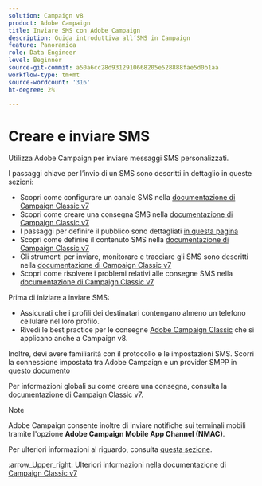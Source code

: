 ```yaml
---
solution: Campaign v8
product: Adobe Campaign
title: Inviare SMS con Adobe Campaign
description: Guida introduttiva all’SMS in Campaign
feature: Panoramica
role: Data Engineer
level: Beginner
source-git-commit: a50a6cc28d9312910668205e528888fae5d0b1aa
workflow-type: tm+mt
source-wordcount: '316'
ht-degree: 2%

---
```


# Creare e inviare SMS

Utilizza Adobe Campaign per inviare messaggi SMS personalizzati.

I passaggi chiave per l’invio di un SMS sono descritti in dettaglio in queste sezioni:

* Scopri come configurare un canale SMS nella [documentazione di Campaign Classic v7](https://experienceleague.adobe.com/docs/campaign-classic/using/sending-messages/sending-messages-on-mobiles/sms-set-up.html?lang=en#sending-messages)
* Scopri come creare una consegna SMS nella [documentazione di Campaign Classic v7](https://experienceleague.adobe.com/docs/campaign-classic/using/sending-messages/sending-messages-on-mobiles/sms-create.html?lang=en#sending-messages)
* I passaggi per definire il pubblico sono dettagliati [in questa pagina](../start/audiences.md)
* Scopri come definire il contenuto SMS nella [documentazione di Campaign Classic v7](https://experienceleague.adobe.com/docs/campaign-classic/using/sending-messages/sending-messages-on-mobiles/sms-create.html?lang=en#defining-the-sms-content)
* Gli strumenti per inviare, monitorare e tracciare gli SMS sono descritti nella [documentazione di Campaign Classic v7](https://experienceleague.adobe.com/docs/campaign-classic/using/sending-messages/sending-messages-on-mobiles/sms-send.html?lang=en#sending-messages)
* Scopri come risolvere i problemi relativi alle consegne SMS nella [documentazione di Campaign Classic v7](https://experienceleague.adobe.com/docs/campaign-classic/using/sending-messages/sending-messages-on-mobiles/troubleshooting-sms.html?lang=en#sending-messages)

Prima di iniziare a inviare SMS:

* Assicurati che i profili dei destinatari contengano almeno un telefono cellulare nel loro profilo.
* Rivedi le best practice per le consegne [Adobe Campaign Classic](https://experienceleague.adobe.com/docs/campaign-classic/using/sending-messages/key-steps-when-creating-a-delivery/delivery-bestpractices/delivery-best-practices.html?lang=en#sending-messages) che si applicano anche a Campaign v8.

Inoltre, devi avere familiarità con il protocollo e le impostazioni SMS. Scorri la connessione impostata tra Adobe Campaign e un provider SMPP in [questo documento](https://experienceleague.adobe.com/docs/campaign-classic/using/sending-messages/sending-messages-on-mobiles/sms-protocol.html?lang=en#sending-messages)

Per informazioni globali su come creare una consegna, consulta la [documentazione di Campaign Classic v7](https://experienceleague.adobe.com/docs/campaign-classic/using/sending-messages/key-steps-when-creating-a-delivery/steps-about-delivery-creation-steps.html?lang=en#sending-messages).

>[!NOTE]
>
>Adobe Campaign consente inoltre di inviare notifiche sui terminali mobili tramite l&#39;opzione **Adobe Campaign Mobile App Channel (NMAC)**.
> 
>Per ulteriori informazioni al riguardo, consulta [questa sezione](push.md).

:arrow_Upper_right: Ulteriori informazioni nella documentazione di [Campaign Classic v7](https://experienceleague.adobe.com/docs/campaign-classic/using/sending-messages/sending-messages-on-mobiles/sms-channel.html)
